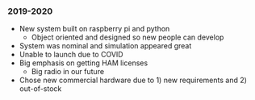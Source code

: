 ### 2019-2020
* New system built on raspberry pi and python
  * Object oriented and designed so new people can develop
* System was nominal and simulation appeared great
* Unable to launch due to COVID
* Big emphasis on getting HAM licenses
  * Big radio in our future
* Chose new commercial hardware due to 1) new requirements and 2) out-of-stock
